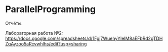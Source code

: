 # ParallelProgramming

Отчёты:

Лабораторная работа №2: https://docs.google.com/spreadsheets/d/1Fgj7WuehyYIeIM8aEFbRd2gTDHZqAyzoo5aRcvwhlhs/edit?usp=sharing